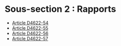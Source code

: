 # Sous-section 2 :  Rapports

* [Article D4622-54](./LEGIARTI000025279946.md)
* [Article D4622-55](./LEGIARTI000025279943.md)
* [Article D4622-56](./LEGIARTI000025279941.md)
* [Article D4622-57](./LEGIARTI000025279939.md)
